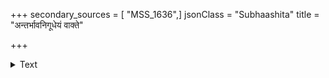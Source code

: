 +++
secondary_sources = [ "MSS_1636",]
jsonClass = "Subhaashita"
title = "अन्तर्भावनिगूधेयं वाक्ते"

+++

<details><summary>Text</summary>

अन्तर्भावनिगूधेयं वाक्ते प्रकृतिपेशला।  
विकाराद्यनभिज्ञेया विषदिग्धेव वारुणी॥
</details>
